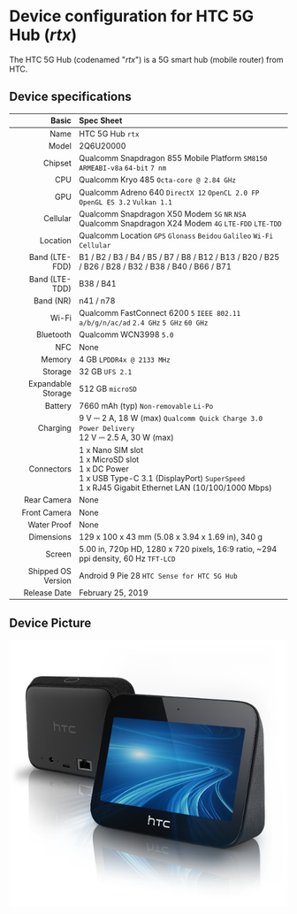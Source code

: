 Device configuration for HTC 5G Hub (_rtx_)
=====================================================

The HTC 5G Hub (codenamed "_rtx_") is a 5G smart hub (mobile router) from HTC.

## Device specifications

Basic   | Spec Sheet
-------:|:-------------------------
Name | HTC 5G Hub `rtx`
Model | 2Q6U20000
Chipset | Qualcomm Snapdragon 855 Mobile Platform `SM8150` `ARMEABI-v8a` `64-bit` `7 nm`
CPU     | Qualcomm Kryo 485 `Octa-core @ 2.84 GHz`
GPU     | Qualcomm Adreno 640 `DirectX 12` `OpenCL 2.0 FP` `OpenGL ES 3.2` `Vulkan 1.1`
Cellular | Qualcomm Snapdragon X50 Modem `5G` `NR` `NSA`<br/>Qualcomm Snapdragon X24 Modem `4G` `LTE-FDD` `LTE-TDD`
Location | Qualcomm Location `GPS` `Glonass` `Beidou` `Galileo` `Wi-Fi` `Cellular`
Band (LTE-FDD) | B1 / B2 / B3 / B4 / B5 / B7 / B8 / B12 / B13 / B20 / B25 / B26 / B28 / B32 / B38 / B40 / B66 / B71
Band (LTE-TDD) | B38 / B41
Band (NR) | n41 / n78
Wi-Fi | Qualcomm FastConnect 6200 `5` `IEEE 802.11 a/b/g/n/ac/ad` `2.4 GHz` `5 GHz` `60 GHz`
Bluetooth | Qualcomm WCN3998 `5.0`
NFC | None
Memory  | 4 GB `LPDDR4x @ 2133 MHz`
Storage | 32 GB `UFS 2.1`
Expandable Storage | 512 GB `microSD`
Battery | 7660 mAh (typ) `Non-removable` `Li-Po`
Charging | 9 V ⎓ 2 A, 18 W (max) `Qualcomm Quick Charge 3.0` `Power Delivery`<br/>12 V ⎓ 2.5 A, 30 W (max)
Connectors | 1 x Nano SIM slot<br/>1 x MicroSD slot<br/>1 x DC Power<br/>1 x USB Type-C 3.1 (DisplayPort) `SuperSpeed`<br/>1 x RJ45 Gigabit Ethernet LAN (10/100/1000 Mbps)
Rear Camera | None
Front Camera | None
Water Proof | None
Dimensions | 129 x 100 x 43 mm (5.08 x 3.94 x 1.69 in), 340 g
Screen | 5.00 in, 720p HD, 1280 x 720 pixels, 16:9 ratio, ~294 ppi density, 60 Hz `TFT-LCD`
Shipped OS Version | Android 9 Pie 28 `HTC Sense for HTC 5G Hub`
Release Date | February 25, 2019

## Device Picture
![HTC 5G Hub](arts/rtx.png "HTC 5G Hub")
